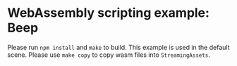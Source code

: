 # WebAssembly scripting example: Beep
Please run `npm install` and `make` to build.
This example is used in the default scene. Please use `make copy` to copy wasm files into `StreamingAssets`.

